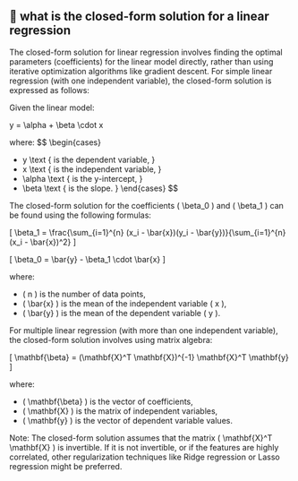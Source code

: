 
## &#x1F4D1; what is the closed-form solution for a linear regression

The closed-form solution for linear regression involves finding the optimal parameters (coefficients) for the linear model directly, rather than using iterative optimization algorithms like gradient descent. For simple linear regression (with one independent variable), the closed-form solution is expressed as follows:

Given the linear model:

y = \alpha + \beta \cdot x 

where:
$$
\begin{cases}
-  y  \text { is the dependent variable, }
-  x  \text { is the independent variable, }
- \alpha  \text { is the y-intercept, }
-  \beta  \text { is the slope. }
\end{cases}
$$

The closed-form solution for the coefficients \( \beta_0 \) and \( \beta_1 \) can be found using the following formulas:

\[ \beta_1 = \frac{\sum_{i=1}^{n} (x_i - \bar{x})(y_i - \bar{y})}{\sum_{i=1}^{n} (x_i - \bar{x})^2} \]

\[ \beta_0 = \bar{y} - \beta_1 \cdot \bar{x} \]

where:
- \( n \) is the number of data points,
- \( \bar{x} \) is the mean of the independent variable \( x \),
- \( \bar{y} \) is the mean of the dependent variable \( y \).

For multiple linear regression (with more than one independent variable), the closed-form solution involves using matrix algebra:

\[ \mathbf{\beta} = (\mathbf{X}^T \mathbf{X})^{-1} \mathbf{X}^T \mathbf{y} \]

where:
- \( \mathbf{\beta} \) is the vector of coefficients,
- \( \mathbf{X} \) is the matrix of independent variables,
- \( \mathbf{y} \) is the vector of dependent variable values.

Note: The closed-form solution assumes that the matrix \( \mathbf{X}^T \mathbf{X} \) is invertible. If it is not invertible, or if the features are highly correlated, other regularization techniques like Ridge regression or Lasso regression might be preferred.
